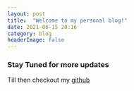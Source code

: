 ```yaml
---
layout: post
title:  "Welcome to my personal blog!"
date: 2021-06-15 20:16
category: blog
headerImage: false
---
```


### Stay Tuned for more updates
 Till then checkout my [github](https://github.com/AshishSinha5)